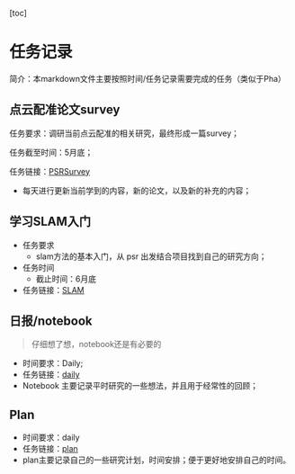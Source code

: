 [toc]

# 任务记录

简介：本markdown文件主要按照时间/任务记录需要完成的任务（类似于Pha）

## 点云配准论文survey

任务要求：调研当前点云配准的相关研究，最终形成一篇survey；

任务截至时间：5月底；

任务链接：[PSRSurvey](./record/PSRSurvey.md)

- 每天进行更新当前学到的内容，新的论文，以及新的补充的内容；

## 学习SLAM入门

- 任务要求
  - slam方法的基本入门，从 psr 出发结合项目找到自己的研究方向；
- 任务时间
  - 截止时间：6月底
- 任务链接：[SLAM](./record/SLAMRecord.md)

## 日报/notebook

> 仔细想了想，notebook还是有必要的

- 时间要求：Daily;
- 任务链接：[daily](./record/daily.md)
- Notebook 主要记录平时研究的一些想法，并且用于经常性的回顾；

## Plan

- 时间要求：daily
- 任务链接：[plan](./record/plan.md)
- plan主要记录自己的一些研究计划，时间安排；便于更好地安排自己的时间。